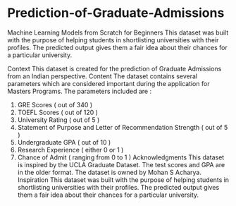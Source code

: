 # Prediction-of-Graduate-Admissions
Machine Learning Models from Scratch for Beginners 
This dataset was built with the purpose of helping students in shortlisting universities with their profiles. The predicted output gives them a fair idea about their chances for a particular university.

Context
This dataset is created for the prediction of Graduate Admissions from an Indian perspective.
Content
The dataset contains several parameters which are considered important during the application for Masters Programs. The parameters included are : 
1. GRE Scores ( out of 340 ) 
2. TOEFL Scores ( out of 120 ) 
3. University Rating ( out of 5 ) 
4. Statement of Purpose and Letter of Recommendation Strength ( out of 5 ) 
5. Undergraduate GPA ( out of 10 ) 
6. Research Experience ( either 0 or 1 ) 
7. Chance of Admit ( ranging from 0 to 1 )
Acknowledgments
This dataset is inspired by the UCLA Graduate Dataset. The test scores and GPA are in the older format. The dataset is owned by Mohan S Acharya.
Inspiration
This dataset was built with the purpose of helping students in shortlisting universities with their profiles. The predicted output gives them a fair idea about their chances for a particular university.
